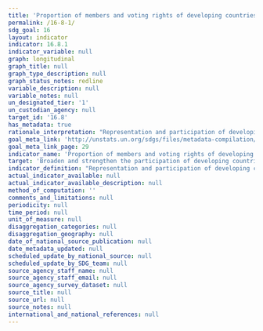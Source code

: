 ```yaml
---
title: 'Proportion of members and voting rights of developing countries in international organizations'
permalink: /16-8-1/
sdg_goal: 16
layout: indicator
indicator: 16.8.1
indicator_variable: null
graph: longitudinal
graph_title: null
graph_type_description: null
graph_status_notes: redline
variable_description: null
variable_notes: null
un_designated_tier: '1'
un_custodian_agency: null
target_id: '16.8'
has_metadata: true
rationale_interpretation: "Representation and participation of developing countries in international organizations, including international financial institutions, is often below their relative weight in the world. This indicator would measure the representativeness of developing countries in international organizations. \nAn adjustment could be made to compare the percentage of members or voting rights of developing countries in IFIs to their share in global population (e.g. for governing bodies of UN funds and programmes) or GDP (e.g. for the IMF and World Bank). This would allow compensation for the fact that the indicator should not increase until reaching 100%."
goal_meta_link: 'http://unstats.un.org/sdgs/files/metadata-compilation/Metadata-Goal-16.pdf'
goal_meta_link_page: 29
indicator_name: 'Proportion of members and voting rights of developing countries in international organizations'
target: 'Broaden and strengthen the participation of developing countries in the institutions of global governance.'
indicator_definition: "Representation and participation of developing countries in international organizations, including international financial institutions, is often below their relative weight in the world. This indicator would measure the representativeness of developing countries in international organizations. This indicator would be easily measurable by way of data collected by international organizations. The indicator would require a list of international organizations that would be included in the calculation. The indicator could be calculated by taking the simple average of the international organizations on the list. The phrase \"global governance\" in the target would suggest that the list of international organizations should be limited to organizations with a global mandate, which could, for example, include the governing bodies of all agencies, funds and programmes of the UN system (including and the IMF and the World Bank), but also the Preparatory Commission for the Comprehensive Nuclear-Test-Ban Treaty Organization (CTBTO), International Atomic Energy Agency (IAEA), Organisation for the Prohibition of Chemical Weapons (OPCW) and the World Trade Organization (WTO). This is a global indicator, not a national indicator. National Statistical Offices need not be involved. The rating CBB from the survey is, therefore, odd, especially the C rating because the data on membership and voting rights is readily available, for example, from the IMF and the World Bank. This indicator also relates to: \tTarget 10.6 (which focuses on global international economic and financial institutions). \tTarget 16.3 (rule of law at international level). \tTarget 16.7 (which focuses on inclusive, participatory and representative decision-making at all levels)"
actual_indicator_available: null
actual_indicator_available_description: null
method_of_computation: ''
comments_and_limitations: null
periodicity: null
time_period: null
unit_of_measure: null
disaggregation_categories: null
disaggregation_geography: null
date_of_national_source_publication: null
date_metadata_updated: null
scheduled_update_by_national_source: null
scheduled_update_by_SDG_team: null
source_agency_staff_name: null
source_agency_staff_email: null
source_agency_survey_dataset: null
source_title: null
source_url: null
source_notes: null
international_and_national_references: null
---
```

